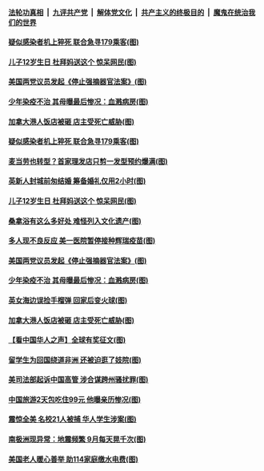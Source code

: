 ####  [法轮功真相](../../../../basic/blob/master/README.md?t=12220431) &nbsp;|&nbsp; [九评共产党](../../../../9ping.md/blob/master/README.md?t=12220431) &nbsp;|&nbsp; [解体党文化](../../../../jtdwh.md/blob/master/README.md?t=12220431)  &nbsp;|&nbsp; [共产主义的终极目的](../../../../gczydzjmd.md/blob/master/README.md?t=12220431) &nbsp;|&nbsp; [魔鬼在统治我们的世界](../../../../mgztzwmdsj.md/blob/master/README.md?t=12220431) 

#### [疑似感染者机上猝死 联合急寻179乘客(图)](../pages/p3/956577.md?t=12220431) 

#### [儿子12岁生日 杜拜妈送这个 惊呆网民(图)](../pages/p3/956496.md?t=12220431) 

#### [美国两党议员发起《停止强摘器官法案》(图)](../pages/p3/956446.md?t=12220431) 

#### [少年染疫不治 其母曝最后惨况：血溅病房(图)](../pages/p3/956443.md?t=12220431) 


#### [加拿大港人饭店被砸 店主受死亡威胁(图)](../pages/p3/956334.md?t=12220431) 

#### [疑似感染者机上猝死 联合急寻179乘客(图)](../pages/p3/956577.md?t=12220431) 

#### [麦当劳也转型？首家理发店只剪一发型预约爆满(图)](../pages/p3/956540.md?t=12220431) 

#### [英新人封城前匆结婚 筹备婚礼仅用2小时(图)](../pages/p3/956538.md?t=12220431) 


#### [儿子12岁生日 杜拜妈送这个 惊呆网民(图)](../pages/p3/956496.md?t=12220431) 

#### [桑拿浴有这么多好处 难怪列入文化遗产(图)](../pages/p3/956326.md?t=12220431) 

#### [多人现不良反应 美一医院暂停接种辉瑞疫苗(图)](../pages/p3/956456.md?t=12220431) 

#### [美国两党议员发起《停止强摘器官法案》(图)](../pages/p3/956446.md?t=12220431) 


#### [少年染疫不治 其母曝最后惨况：血溅病房(图)](../pages/p3/956443.md?t=12220431) 


#### [英女海边误捡手榴弹 回家后变火球(图)](../pages/p3/955908.md?t=12220431) 

#### [加拿大港人饭店被砸 店主受死亡威胁(图)](../pages/p3/956334.md?t=12220431) 

#### [【看中国华人之声】全球有奖征文(图)](../pages/p3/953963.md?t=12220431) 

#### [留学生为回国绕道非洲 还被迫逛了妓院(图)](../pages/p3/956306.md?t=12220431) 

#### [美司法部起诉中国高管 涉合谋跨州骚扰罪(图)](../pages/p3/956308.md?t=12220431) 

#### [中国旅游2天包吃住99元 他曝亲历惨况(图)](../pages/p3/956302.md?t=12220431) 

#### [震惊全美 名校21人被捕 华人学生涉案(图)](../pages/p3/956289.md?t=12220431) 

#### [南极洲现异常：地震频繁 9月每天晃千次(图)](../pages/p3/956285.md?t=12220431) 

#### [美国老人暖心善举 助114家庭缴水电费(图)](../pages/p3/956232.md?t=12220431) 

